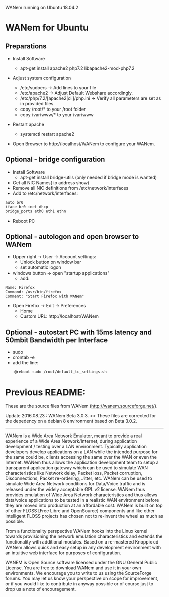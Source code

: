 WANem running on Ubuntu 18.04.2

# WANem for Ubuntu

## Preparations
* Install Software
	* apt-get install apache2 php7.2 libapache2-mod-php7.2


* Adjust system configuration
	* /etc/sudoers -> Add lines to your file
	* /etc/apache2 -> Adjust Default Webshare accordingly.
	* /etc/php/7.2/[apache2|cli]/php.ini -> Verify all parameters are set as in provided files. 
	* copy /root/* to your /root folder
	* copy /var/www/* to your /var/www

* Restart apache  
	* systemctl restart apache2
	
* Open Browser to http://localhost/WANem to configure your WANem.

## Optional - bridge configuration

* Install Software
	* apt-get install bridge-utils (only needed if bridge mode is wanted)
* Get all NIC Names( ip address show)
* Remove all NIC definitions from /etc/network/interfaces
* Add to /etc/network/interfaces:
```
auto br0
iface br0 inet dhcp
bridge_ports eth0 eth1 ethn	 
```
* Reboot PC

## Optional - autologon and open browser to WANem
* Upper right -> User -> Account settings:
	* Unlock button on window bar
	* set automatic logon
* windows button -> open "startup applications"
	* add:
```
Name: Firefox
Command: /usr/bin/firefox
Comment: "Start Firefox with WANem"
```
* Open Firefox -> Edit -> Preferences
	* Home
	* Custom URL: http://localhost/WANem


## Optional - autostart PC with 15ms latency and 50mbit Bandwidth per Interface
* sudo 
* crontab -e
* add the line:
```
	@reboot sudo /root/default_tc_settings.sh
```


# Previous README:

These are the source files from WANem (http://wanem.sourceforge.net/). 

Update 2016.08.23 : WANem Beta 3.0.3. >> These files are corrected for the depedency on a debian 8 environment based on Beta 3.0.2.

----------------

WANem is a Wide Area Network Emulator, meant to provide a real experience of a Wide Area Network/Internet, during application development / testing over a LAN environment. Typically application developers develop applications on a LAN while the intended purpose for the same could be, clients accessing the same over the WAN or even the Internet. WANem thus allows the application development team to setup a transparent application gateway which can be used to simulate WAN characteristics like Network delay, Packet loss, Packet corruption, Disconnections, Packet re-ordering, Jitter, etc. WANem can be used to simulate Wide Area Network conditions for Data/Voice traffic and is released under the widely acceptable GPL v2 license. WANem thus provides emulation of Wide Area Network characteristics and thus allows data/voice applications to be tested in a realistic WAN environment before they are moved into production at an affordable cost. WANem is built on top of other FLOSS [Free Libre and OpenSource] components and like other intelligent FLOSS projects has chosen not to re-invent the wheel as much as possible.

From a functionality perspective WANem hooks into the Linux kernel towards provisioning the network emulation characteristics and extends the functionality with additional modules. Based on a re-mastered Knoppix cd WANem allows quick and easy setup in any development environment with an intuitive web interface for purposes of configuration.

WANEM is Open Source software licensed under the GNU General Public License. You are free to download WANem and use it in your own environments. We encourage you to write to us using the SourceForge forums. You may let us know your perspective on scope for improvement, or if you would like to contribute in anyway possible or of course just to drop us a note of encouragement.
